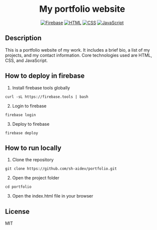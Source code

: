 <div align="center">

# My portfolio website

[![Firebase](https://img.shields.io/badge/Firebase-FFCA28?logo=firebase&logoColor=white)](https://firebase.google.com/)
[![HTML](https://img.shields.io/badge/HTML-5E7D8D?logo=html5&logoColor=white)](https://developer.mozilla.org/en-US/docs/Web/HTML)
[![CSS](https://img.shields.io/badge/CSS-3D9EB8?logo=css3&logoColor=white)](https://developer.mozilla.org/en-US/docs/Web/CSS)
[![JavaScript](https://img.shields.io/badge/JavaScript-F7DF1E?logo=javascript&logoColor=black)](https://developer.mozilla.org/en-US/docs/Web/JavaScript)


</div>


## Description
This is a portfolio website of my work. It includes a brief bio, a list of my projects, and my contact information. Core technologies used are HTML, CSS, and JavaScript.

## How to deploy in firebase
1. Install firebase tools globally
```
curl -sL https://firebase.tools | bash
```

2. Login to firebase
```
firebase login
```

3. Deploy to firebase
```
firebase deploy
```

## How to run locally

1. Clone the repository
```
git clone https://github.com/sh-aidev/portfolio.git
```

2. Open the project folder
```
cd portfolio
```

3. Open the index.html file in your browser

## License
MIT
